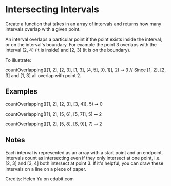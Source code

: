 # Intersecting Intervals

Create a function that takes in an array of intervals and returns how many intervals overlap with a given point.

An interval overlaps a particular point if the point exists inside the interval, or on the interval's boundary. For example the point 3 overlaps with the interval [2, 4] (it is inside) and [2, 3] (it is on the boundary).

To illustrate:

countOverlapping([[1, 2], [2, 3], [1, 3], [4, 5], [0, 1]], 2) ➞ 3
// Since [1, 2], [2, 3] and [1, 3] all overlap with point 2.

## Examples

countOverlapping([[1, 2], [2, 3], [3, 4]], 5) ➞ 0

countOverlapping([[1, 2], [5, 6], [5, 7]], 5) ➞ 2

countOverlapping([[1, 2], [5, 8], [6, 9]], 7) ➞ 2

## Notes

Each interval is represented as an array with a start point and an endpoint.
Intervals count as intersecting even if they only intersect at one point, i.e. [2, 3] and [3, 4] both intersect at point 3.
If it's helpful, you can draw these intervals on a line on a piece of paper.

Credits: Helen Yu on edabit.com
